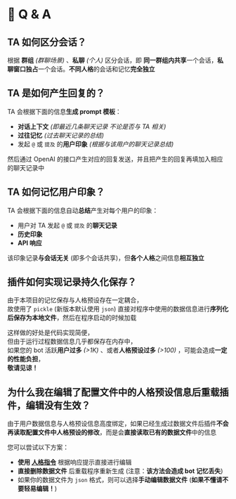 # 🤔 Q & A

## TA 如何区分会话？

根据 **群组** _(群聊场景)_ 、**私聊** _(个人)_ 区分会话，即 **同一群组内共享**一个会话，**私聊窗口独占**一个会话。**不同人格**的会话和记忆**完全独立**

## TA 是如何产生回复的？

TA 会根据下面的信息**生成 prompt 模板**：

- **对话上下文** _(即最近几条聊天记录 不论是否与 TA 相关)_
- **过往记忆** _(过去聊天记录的总结)_
- 发起 `@` 或 `提及` 的**用户印象** _(根据与该用户的聊天记录总结)_

然后通过 OpenAI 的接口产生对应的回复发送，并且把产生的回复再填加入相应的聊天记录中

## TA 如何记忆用户印象？

TA 会根据下面的信息自动**总结**产生对每个用户的印象：

- 用户对 TA 发起 `@` 或 `提及` 的**聊天记录**
- **历史印象**
- **API 响应**

该印象记录**与会话无关** (即多个会话共享)，但**各个人格**之间信息**相互独立**

## 插件如何实现记录持久化保存？

由于本项目的记忆保存与人格预设存在一定耦合，  
故使用了 `pickle` (新版本默认使用 `json`) 直接对程序中使用的数据信息进行**序列化后保存为本地文件**，然后在程序启动的时候加载

这样做的好处是代码实现简便，  
但由于运行过程数据信息几乎都保存在内存中，  
如果您的 bot 活跃**用户过多** _(>1K)_ 、或者**人格预设过多** _(>100)_ ，可能会造成**一定的性能负担**，  
**敬请见谅！**

## 为什么我在编辑了配置文件中的人格预设信息后重载插件，编辑没有生效？

由于用户数据信息与人格预设信息高度绑定，如果已经生成过数据文件后插件**不会再读取配置文件中人格预设的修改**，而是会**直接读取已有的数据文件**中的信息

您可以尝试以下方案：

- **使用 [人格指令](commands.md#人格指令)** 根据响应提示直接进行编辑
- **直接删除数据文件** 后重载程序重新生成 (注意：**该方法会造成 bot 记忆丢失**)
- 如果你的数据文件为 `json` 格式，则可以选择**手动编辑数据文件** (**如果不懂请不要轻易编辑！**)
